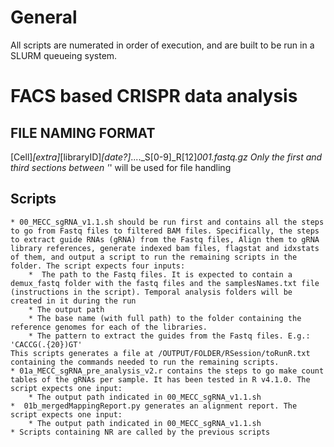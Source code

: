 # General
All scripts are numerated in order of execution, and are built to be run in a SLURM queueing system.

# FACS based CRISPR data analysis
## FILE NAMING FORMAT
[Cell]_[extra]_[libraryID]_[date?]_...._S[0-9]_R[12]_001.fastq.gz
Only the first and third sections between '_' will be used for file handling

## Scripts
    * 00_MECC_sgRNA_v1.1.sh should be run first and contains all the steps to go from Fastq files to filtered BAM files. Specifically, the steps to extract guide RNAs (gRNA) from the Fastq files, Align them to gRNA library references, generate indexed bam files, flagstat and idxstats of them, and output a script to run the remaining scripts in the folder. The script expects four inputs:
        *  The path to the Fastq files. It is expected to contain a demux_fastq folder with the fastq files and the samplesNames.txt file (instructions in the script). Temporal analysis folders will be created in it during the run
        * The output path
        * The base name (with full path) to the folder containing the reference genomes for each of the libraries.
        * The pattern to extract the guides from the Fastq files. E.g.: 'CACCG(.{20})GT'
    This scripts generates a file at /OUTPUT/FOLDER/RSession/toRunR.txt containing the commands needed to run the remaining scripts.
    * 01a_MECC_sgRNA_pre_analysis_v2.r contains the steps to go make count tables of the gRNAs per sample. It has been tested in R v4.1.0. The script expects one input:
        * The output path indicated in 00_MECC_sgRNA_v1.1.sh
    *  01b_mergedMappingReport.py generates an alignment report. The script expects one input:
        * The output path indicated in 00_MECC_sgRNA_v1.1.sh
    * Scripts containing NR are called by the previous scripts
